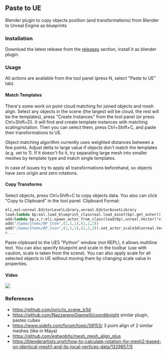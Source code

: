 ## Paste to UE

Blender plugin to copy objects position (and transformations) from Blender to Unreal Engine as blueprints

### Installation

Download the latest release from the [releases](../../releases) section, install it as blender plugin.

### Usage

All actions are available from the tool panel (press N, select "Paste to UE" tab).

#### Match Templates

There's some work on point cloud matching for joined objects and mesh align.
Select any objects in the scene (the largest will be cloud, the rest will be the templates),
press "Create Instances" from the tool panel (or press Ctrl+Shift+D).
It will find and create template instances with matching scaling/rotation.
Then you can select them, press Ctrl+Shift+C, and paste their transformations to UE.

Object matching algorithm currently uses weighted distances between a few points.
Adjust delta to large value if objects don't match the templates (e.g. set to 1).
If it doesn't fix it, try separating large mesh into smaller meshes by template type and match single templates.

In case of issues try to apply all transformations beforehand,
so objects have zero origin and zero rotations.

#### Copy Transforms

Select objects, press Ctrl+Shift+C to copy objects data. You also can click "Copy to Clipboard" in the tool panel.
Clipboard Format:

```python
eli,eal=unreal.EditorLevelLibrary,unreal.EditorAssetLibrary
load=lambda bp:eal.load_blueprint_class(eal.load_asset(bp).get_outer().get_full_name())
add=lambda bp,v,r:eli.spawn_actor_from_class(load(bp),unreal.Vector(*v),unreal.Rotator(*r))
add("/Game/Items/BP_Item",(1,1,1),(2,2,2))
add("/Game/Items/BP_Coin",(1,1,1),(2,2,2)).set_actor_scale3d(unreal.Vector{3,3,3}) # optional
# ...
```

Paste clipboard to the UE5 "Python" window (not REPL), it allows multiline text.
You can also specify blueprint and scale in the toolbar (use with caution, scale is taken from the scene).
You can also apply scale for all selected objects in UE without moving them by changing scale value in properties.

#### Video

[![](http://img.youtube.com/vi/WyN3GiHWCOY/hqdefault.jpg)](https://youtu.be/WyN3GiHWCOY)

### References

* https://github.com/joric/io_scene_b3d
* https://github.com/NazzarenoGiannelli/coordiknight similar plugin, pastes cubes
* https://www.sidefx.com/forum/topic/58153/ 3 point align of 2 similar meshes (like in Maya)
* https://github.com/egtwobits/mesh_mesh_align_plus
* https://blenderartists.org/t/how-to-calculate-rotation-for-mesh2-based-on-identical-mesh1-and-its-local-vertices-data/1329857/5
